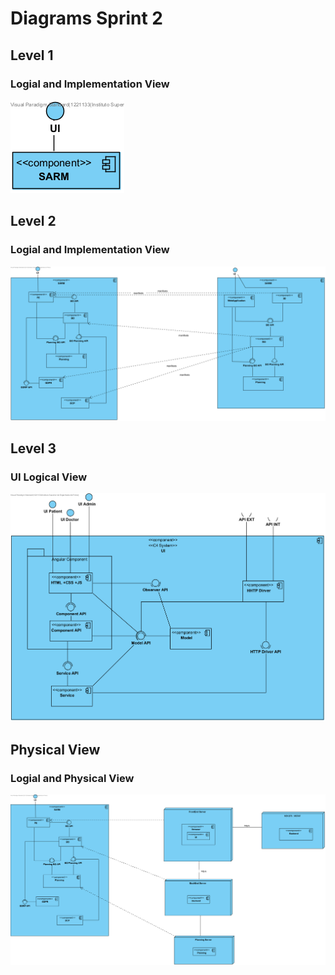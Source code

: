# Diagrams Sprint 2

## Level 1


### Logial and Implementation View

![Logical and Implemntation View](level1LogicalAndImplementation.png "Logical and Implemntation View")


## Level 2


### Logial and Implementation View

![Logical and Implemntation View](level2LogicalAndImplementation.png "Logical and Implemntation View")

## Level 3


### UI Logical View

![Logical and Implemntation View](level3Logicalview.png "Logical and Implemntation View")



## Physical View


### Logial and Physical View

![Logical and Physical View](level2LogicalAndPhysicalView.png "Logical and Physical View")




